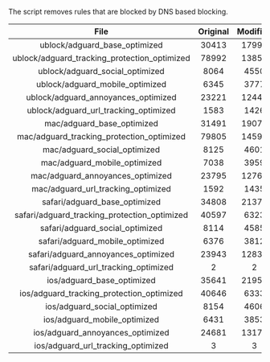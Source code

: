 The script removes rules that are blocked by DNS based blocking.


| File | Original | Modified |
|:----:|:-----:|:-----:|
| ublock/adguard_base_optimized | 30413 | 17998 |
| ublock/adguard_tracking_protection_optimized | 78992 | 13853 |
| ublock/adguard_social_optimized | 8064 | 4550 |
| ublock/adguard_mobile_optimized | 6345 | 3777 |
| ublock/adguard_annoyances_optimized | 23221 | 12443 |
| ublock/adguard_url_tracking_optimized | 1583 | 1426 |
| mac/adguard_base_optimized | 31491 | 19076 |
| mac/adguard_tracking_protection_optimized | 79805 | 14597 |
| mac/adguard_social_optimized | 8125 | 4601 |
| mac/adguard_mobile_optimized | 7038 | 3959 |
| mac/adguard_annoyances_optimized | 23795 | 12760 |
| mac/adguard_url_tracking_optimized | 1592 | 1435 |
| safari/adguard_base_optimized | 34808 | 21379 |
| safari/adguard_tracking_protection_optimized | 40597 | 6323 |
| safari/adguard_social_optimized | 8114 | 4585 |
| safari/adguard_mobile_optimized | 6376 | 3812 |
| safari/adguard_annoyances_optimized | 23943 | 12831 |
| safari/adguard_url_tracking_optimized | 2 | 2 |
| ios/adguard_base_optimized | 35641 | 21951 |
| ios/adguard_tracking_protection_optimized | 40646 | 6333 |
| ios/adguard_social_optimized | 8154 | 4606 |
| ios/adguard_mobile_optimized | 6431 | 3853 |
| ios/adguard_annoyances_optimized | 24681 | 13177 |
| ios/adguard_url_tracking_optimized | 3 | 3 |